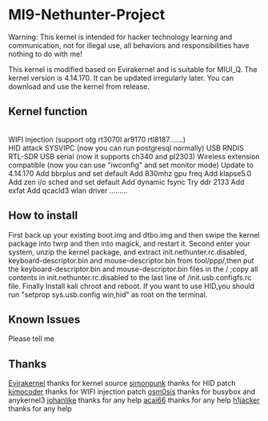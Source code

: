# MI9-Nethunter-Project
Warning: This kernel is intended for hacker technology learning and communication, not for illegal use, all behaviors and responsibilities have nothing to do with me!

This kernel is modified based on Evirakernel and is suitable for MIUI_Q. The kernel version is 4.14.170. It can be updated irregularly later. You can download and use the kernel from release.

## Kernel function
 <br> WIFI Injection (support otg rt3070l ar9170 rtl8187.......)
 <br> HID attack
  SYSVIPC (now you can run postgresql normally)
  USB RNDIS
  RTL-SDR
  USB serial (now it supports ch340 and pl2303)
  Wireless extension compatible (now you can use "iwconfig" and set monitor mode)
  Update to 4.14.170
  Add bbrplus and set default
  Add 830mhz gpu freq
  Add klapse5.0
  Add zen i/o sched and set default
  Add dynamic fsync
  Try ddr 2133
  Add exfat
  Add qcacld3 wlan driver
  .........
  
## How to install
  First back up your existing boot.img and dtbo.img and then swipe the kernel package into twrp and then into magick, and restart it.
  Second enter your system, unzip the kernel package, and extract init.nethunter.rc.disabled, keyboard-descriptor.bin and mouse-descriptor.bin from tool/ppp/,then put the keyboard-descriptor.bin and mouse-descriptor.bin files in the / ;copy all contents in init.nethunter.rc.disabled to the last line of /init.usb.configfs.rc file.
  Finally Install kali chroot and reboot.
If you want to use HID,you should run "setprop sys.usb.config win,hid" as root on the terminal.

## Known Issues
  Please tell me

## Thanks
  [Evirakernel](https://github.com/evirakernel) thanks for kernel source
  [simonpunk](https://forum.xda-developers.com/oneplus-5/development/burgerhunter-t3638810) thanks for HID patch
  [kimocoder](https://github.com/kimocoder) thanks for WIFI injection patch
  [osm0sis](https://github.com/osm0sis/AnyKernel3) thanks for busybox and anykernel3
  [johanlike](https://github.com/johanlike) thanks for any help
  [acai66](https://github.com/acai66) thanks for any help
  [h1jacker](https://github.com/h1jacker) thanks for any help
